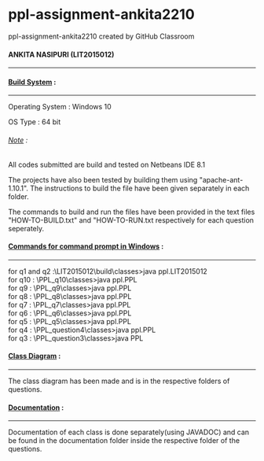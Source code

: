 # ppl-assignment-ankita2210
ppl-assignment-ankita2210 created by GitHub Classroom
<h4>ANKITA NASIPURI (LIT2015012)</h4>
<hr>

<h4><u>Build System</u> :</h4>
<hr>
Operating System : Windows 10 <p>
OS Type : 64 bit<p>
<h6><u>Note</u> :</h6> All codes submitted are build and tested on Netbeans IDE 8.1<p>The projects have also been tested by building them using "apache-ant-1.10.1". The instructions to build the file have been given separately in each folder.<p>
The commands to build and run the files have been provided in the text files "HOW-TO-BUILD.txt" and "HOW-TO-RUN.txt respectively for each question seperately.

<h4><u>Commands for command prompt in Windows</u> :</h4>
<hr>
for q1 and q2 :\LIT2015012\build\classes>java ppl.LIT2015012<br/>
for q10 : \PPL_q10\classes>java ppl.PPL<br/>
for q9 :  \PPL_q9\classes>java ppl.PPL<br/>
for q8 :  \PPL_q8\classes>java ppl.PPL<br/>
for q7 :  \PPL_q7\classes>java ppl.PPL<br/>
for q6 :  \PPL_q6\classes>java ppl.PPL<br/>
for q5 :  \PPL_q5\classes>java ppl.PPL<br/>
for q4 :  \PPL_question4\classes>java ppl.PPL<br/>
for q3 :  \PPL_question3\classes>java PPL<br/>
<p>



<h4><u>Class Diagram</u> :</h4>
<hr>
The class diagram has been made and is in the respective folders of questions.

<h4><u>Documentation</u> :</h4>
<hr>
Documentation of each class is done separately(using JAVADOC) and can be found in the documentation folder inside the respective folder of the questions.
